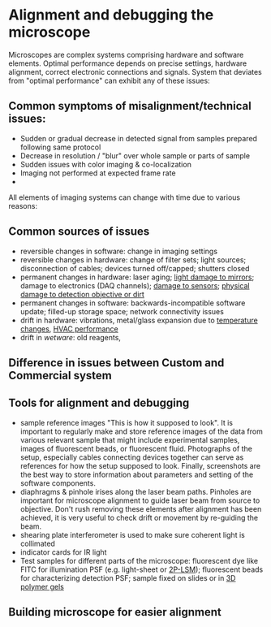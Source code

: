 # Alignment and debugging the microscope

Microscopes are complex systems comprising hardware and software elements. Optimal performance depends on precise settings, hardware alignment, correct electronic connections and signals. System that deviates from "optimal performance" can exhibit any of these issues:

## Common symptoms of misalignment/technical issues:

- Sudden or gradual decrease in detected signal from samples prepared following same protocol
- Decrease in resolution / "blur" over whole sample or parts of sample
- Sudden issues with color imaging & co-localization
- Imaging not performed at expected frame rate
-

All elements of imaging systems can change with time due to various reasons:

## Common sources of issues

- reversible changes in software: change in imaging settings
- reversible changes in hardware: change of filter sets; light sources; disconnection of cables; devices turned off/capped; shutters closed
- permanent changes in hardware: laser aging; [light damage to mirrors](https://www.thorlabs.com/newgrouppage9.cfm?objectgroup_id=9025&tabname=Damage%20Thresholds); damage to electronics (DAQ channels); [damage to sensors](https://www.spiedigitallibrary.org/journals/optical-engineering/volume-56/issue-3/034108/Laser-induced-damage-threshold-of-camera-sensors-and-micro-optoelectromechanical/10.1117/1.OE.56.3.034108.full); [physical damage to detection objective or dirt](https://x.com/Nat_Prunet/status/1631747764320174081)
- permanent changes in software: backwards-incompatible software update; filled-up storage space; network connectivity issues
- drift in hardware: vibrations, metal/glass expansion due to [temperature changes](https://x.com/JLazzariDean/status/1567680867002363905), [HVAC performance](http://dx.doi.org/10.7517/issn.1674-0475.180303)
- drift in *wetware*: old reagents,  

## Difference in issues between Custom and Commercial system

## Tools for alignment and debugging

- sample reference images "This is how it supposed to look". It is important to regularly make and store reference images of the data from various relevant sample that might include experimental samples, images of fluorescent beads, or fluorescent fluid. Photographs of the setup, especially cables connecting devices together can serve as references for how the setup supposed to look. Finally, screenshots are the best way to store information about parameters and setting of the software components.
- diaphragms & pinhole irises along the laser beam paths. Pinholes are important for microscope alignment to guide laser beam from source to objective. Don't rush removing these elements after alignment has been achieved, it is very useful to check drift or movement by re-guiding the beam.
- shearing plate interferometer is used to make sure coherent light is collimated
- indicator cards for IR light
- Test samples for different parts of the microscope: fluorescent dye like FITC for illumination PSF (e.g. light-sheet or [2P-LSM](https://www.newport.com/mam/celum/celum_assets/Figure_297-Photonics_Handbook_800w.jpg)); fluorescent beads for characterizing detection PSF; sample fixed on slides or in [3D polymer gels](https://www.mypolymers.com/bio-133-enables-diverse-applications-in-fluorescence-microscopy-2/)

## Building microscope for easier alignment
